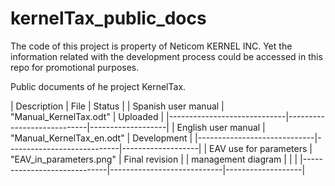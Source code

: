 # kernelTax_public_docs

The code of this project is property of Neticom KERNEL INC. Yet the information related with the development process could be accessed in this repo for promotional purposes.

Public documents of he project KernelTax.


|    Description              |            File            |       Status      |
|    Spanish user manual      |   "Manual_KernelTax.odt"   |     Uploaded      |
|-----------------------------|----------------------------|-------------------|
|    English user manual      | "Manual_KernelTax_en.odt"  |     Development   |
|-----------------------------|----------------------------|-------------------|
|    EAV use for parameters   |   "EAV_in_parameters.png"  |   Final revision  |
|    management diagram       |                            |                   |
|-----------------------------|----------------------------|-------------------|
